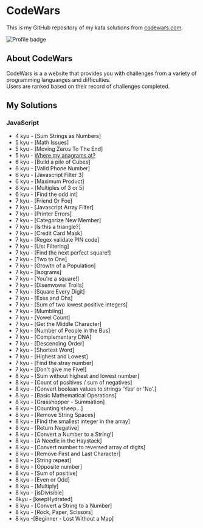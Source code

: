 # CodeWars
This is my GitHub repository of my kata solutions from [codewars.com](https://www.codewars.com/).

![Profile badge](https://www.codewars.com/users/anthony_moss/badges/large)

## About CodeWars
CodeWars is a a website that provides you with challenges from a variety of programming languanges and difficulties. <br />
Users are ranked based on their record of challenges completed.

## My Solutions

### JavaScript
- 4 kyu - [Sum Strings as Numbers]
- 5 kyu - [Math Issues]
- 5 kyu - [Moving Zeros To The End]
- 5 kyu - [Where my anagrams at?](anagrams.js)
- 6 kyu - [Build a pile of Cubes]
- 6 kyu - [Valid Phone Number]
- 6 kyu - [Javascript Filter 3]
- 6 kyu - [Maximum Product]
- 6 kyu - [Multiples of 3 or 5]
- 6 kyu - [Find the odd int]
- 7 kyu - [Friend Or Foe]
- 7 kyu - [Javascript Array Filter]
- 7 kyu - [Printer Errors]
- 7 kyu - [Categorize New Member]
- 7 kyu - [Is this a triangle?]
- 7 kyu - [Credit Card Mask]
- 7 kyu - [Regex validate PIN code]
- 7 kyu - [List Filtering]
- 7 kyu - [Find the next perfect square!]
- 7 kyu - [Two to One]
- 7 kyu - [Growth of a Population]
- 7 kyu - [Isograms]
- 7 kyu - [You're a square!]
- 7 kyu - [Disemvowel Trolls]
- 7 kyu - [Square Every Digit]
- 7 kyu - [Exes and Ohs]
- 7 kyu - [Sum of two lowest positive integers]
- 7 kyu - [Mumbling]
- 7 kyu - [Vowel Count]
- 7 kyu - [Get the Middle Character]
- 7 kyu - [Number of People in the Bus]
- 7 kyu - [Complementary DNA]
- 7 kyu - [Descending Order]
- 7 kyu - [Shortest Word]
- 7 kyu - [Highest and Lowest]
- 7 kyu - [Find the stray number]
- 7 kyu - [Don't give me Five!]
- 8 kyu - [Sum without highest and lowest number]
- 8 kyu - [Count of positives / sum of negatives]
- 8 kyu - [Convert boolean values to strings 'Yes' or 'No'.]
- 8 kyu - [Basic Mathematical Operations]
- 8 kyu - [Grasshopper - Summation]
- 8 kyu - [Counting sheep...]
- 8 kyu - [Remove String Spaces]
- 8 kyu - [Find the smallest integer in the array]
- 8 kyu - [Return Negative]
- 8 kyu - [Convert a Number to a String!]
- 8 kyu - [A Needle in the Haystack]
- 8 kyu - [Convert number to reversed array of digits]
- 8 kyu - [Remove First and Last Character]
- 8 kyu - [String repeat]
- 8 kyu - [Opposite number]
- 8 kyu - [Sum of positive]
- 8 kyu - [Even or Odd]
- 8 kyu - [Multiply]
- 8 kyu - [isDivisible]
- 8kyu - [keepHydrated]
- 8 kyu - [Convert a String to a Number]
- 8 kyu - [Rock, Paper, Scissors]
- 8 kyu -[Beginner - Lost Without a Map]




